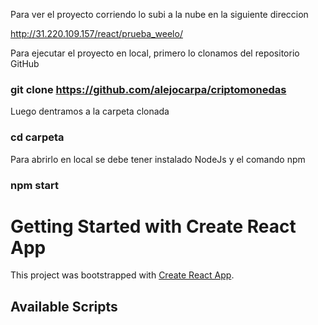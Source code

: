 Para ver el proyecto corriendo lo subi a la nube en la siguiente direccion

http://31.220.109.157/react/prueba_weelo/

Para ejecutar el proyecto en local, primero lo clonamos del repositorio GitHub

### git clone https://github.com/alejocarpa/criptomonedas

Luego dentramos a la carpeta clonada

### cd carpeta

Para abrirlo en local se debe tener instalado NodeJs y el comando npm

### npm start

# Getting Started with Create React App

This project was bootstrapped with [Create React App](https://github.com/facebook/create-react-app).

## Available Scripts
